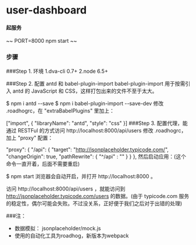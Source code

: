 # user-dashboard
#### 起服务
~~ PORT=8000 npm start ~~

### 步骤
###Step 1. 环境
1.dva-cli 0.7+
2.node 6.5+

###Step 2. 配置 antd 和 babel-plugin-import
babel-plugin-import 用于按需引入 antd 的 JavaScript 和 CSS，这样打包出来的文件不至于太大。

$ npm i antd --save
$ npm i babel-plugin-import --save-dev
修改 .roadhogrc，在 "extraBabelPlugins" 里加上：

["import", { "libraryName": "antd", "style": "css" }]
###Step 3. 配置代理，能通过 RESTFul 的方式访问 http://localhost:8000/api/users
修改 .roadhogrc，加上 "proxy" 配置：

"proxy": {
  "/api": {
    "target": "http://jsonplaceholder.typicode.com/",
    "changeOrigin": true,
    "pathRewrite": { "^/api" : "" }
  }
},
然后启动应用：(这个命令一直开着，后面不需要重启)

$ npm start
浏览器会自动开启，并打开 http://localhost:8000 。

访问 http://localhost:8000/api/users ，就能访问到 http://jsonplaceholder.typicode.com/users 的数据。(由于 typicode.com 服务的稳定性，偶尔可能会失败。不过没关系，正好便于我们之后对于出错的处理)




###注：
 - 数据模拟： jsonplaceholder/mock.js
 - 使用的自动化工具为roadhog，新版本为webpack

